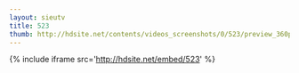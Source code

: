 ```yaml
---
layout: sieutv
title: 523
thumb: http://hdsite.net/contents/videos_screenshots/0/523/preview_360p.mp4.jpg
---
```

{% include iframe src='http://hdsite.net/embed/523' %}
 
